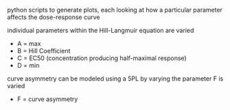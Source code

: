 python scripts to generate plots, each looking at how a particular parameter affects the dose-response curve

individual parameters within the Hill-Langmuir equation are varied

- A = max
- B = Hill Coefficient
- C = EC50 (concentration producing half-maximal response)
- D = min

curve asymmetry can be modeled using a 5PL by varying the parameter F is varied

- F = curve asymmetry

